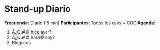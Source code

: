 ﻿# Stand-up Diario
**Frecuencia:** Diario (15 min)
**Participantes:** Todos los devs + COO
**Agenda:**
1. Â¿QuÃ© hice ayer?
2. Â¿QuÃ© harÃ© hoy?
3. Bloqueos
